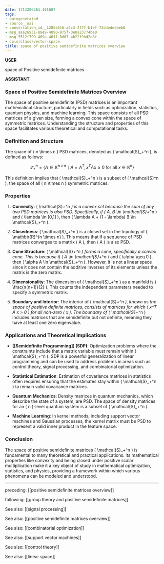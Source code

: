 ```yaml
---
date: 1713206261.101687
tags:
- autogenerated
- source__oai
- conversation_id__1285e516-a4c3-4f7f-b1ef-72ddedeebeb0
- msg_aaa26931-89e9-4890-975f-3e8a23774ba0
- msg_5512f799-469a-4611-8d07-4b22f9bd2d8f
- colorclass/vector-space
title: space of positive semidefinite matrices overview
---
```


**USER**

space of Positive semidefinite matrices


**ASSISTANT**

### Space of Positive Semidefinite Matrices Overview

The space of positive semidefinite (PSD) matrices is an important mathematical structure, particularly in fields such as optimization, statistics, quantum physics, and machine learning. This space consists of all PSD matrices of a given size, forming a convex cone within the space of symmetric matrices. Understanding the structure and properties of this space facilitates various theoretical and computational tasks.

### Definition and Structure

The space of \( n \times n \) PSD matrices, denoted as \( \mathcal{S}_+^n \), is defined as follows:

$$
\mathcal{S}_+^n = \{ A \in \mathbb{R}^{n \times n} \mid A = A^T, x^T A x \geq 0 \text{ for all } x \in \mathbb{R}^n \}
$$

This definition implies that \( \mathcal{S}_+^n \) is a subset of \( \mathcal{S}^n \), the space of all \( n \times n \) symmetric matrices.

### Properties

1. **Convexity**: \( \mathcal{S}_+^n \) is a convex set because the sum of any two PSD matrices is also PSD. Specifically, if \( A, B \in \mathcal{S}_+^n \) and \( \lambda \in [0,1] \), then \( \lambda A + (1 - \lambda) B \in \mathcal{S}_+^n \).

2. **Closedness**: \( \mathcal{S}_+^n \) is a closed set in the topology of \( \mathbb{R}^{n \times n} \). This means that if a sequence of PSD matrices converges to a matrix \( A \), then \( A \) is also PSD.

3. **Cone Structure**: \( \mathcal{S}_+^n \) forms a cone, specifically a convex cone. This is because if \( A \in \mathcal{S}_+^n \) and \( \alpha \geq 0 \), then \( \alpha A \in \mathcal{S}_+^n \). However, it is not a linear space since it does not contain the additive inverses of its elements unless the matrix is the zero matrix.

4. **Dimensionality**: The dimension of \( \mathcal{S}_+^n \) as a manifold is \( \frac{n(n+1)}{2} \). This counts the independent parameters needed to specify a symmetric matrix.

5. **Boundary and Interior**: The interior of \( \mathcal{S}_+^n \), known as the space of positive definite matrices, consists of matrices for which \( x^T A x > 0 \) for all non-zero \( x \). The boundary of \( \mathcal{S}_+^n \) includes matrices that are semidefinite but not definite, meaning they have at least one zero eigenvalue.

### Applications and Theoretical Implications

- **[[Semidefinite Programming]] (SDP)**: Optimization problems where the constraints include that a matrix variable must remain within \( \mathcal{S}_+^n \). SDP is a powerful generalization of linear programming and can be used to address problems in areas such as control theory, signal processing, and combinatorial optimization.

- **Statistical Estimation**: Estimation of covariance matrices in statistics often requires ensuring that the estimates stay within \( \mathcal{S}_+^n \) to remain valid covariance matrices.

- **Quantum Mechanics**: Density matrices in quantum mechanics, which describe the state of a system, are PSD. The space of density matrices for an \( n \)-level quantum system is a subset of \( \mathcal{S}_+^n \).

- **Machine Learning**: In kernel methods, including support vector machines and Gaussian processes, the kernel matrix must be PSD to represent a valid inner product in the feature space.

### Conclusion

The space of positive semidefinite matrices \( \mathcal{S}_+^n \) is fundamental to many theoretical and practical applications. Its mathematical properties like convexity and being closed under positive scalar multiplication make it a key object of study in mathematical optimization, statistics, and physics, providing a framework within which various phenomena can be modeled and understood.


---

preceding: [[positive semidefinite matrices overview]]  


following: [[group theory and positive semidefinite matrices]]

See also: [[signal processing]]


See also: [[positive semidefinite matrices overview]]


See also: [[combinatorial optimization]]


See also: [[support vector machines]]


See also: [[control theory]]


See also: [[linear space]]